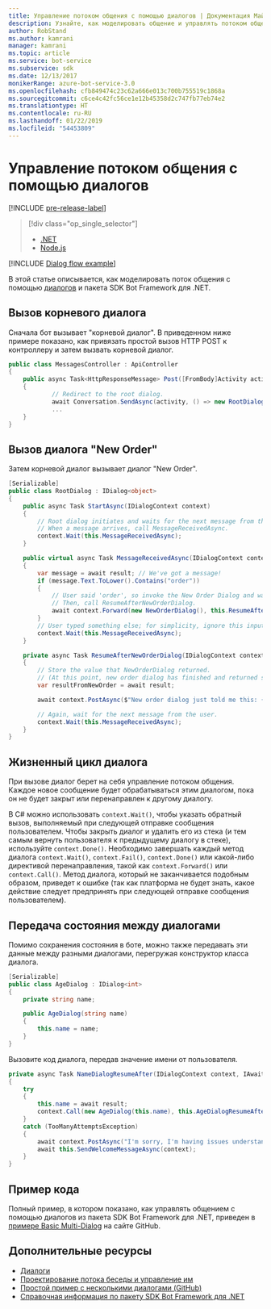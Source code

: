 ```yaml
---
title: Управление потоком общения с помощью диалогов | Документация Майкрософт
description: Узнайте, как моделировать общение и управлять потоком общения с помощью диалогов и пакета SDK Bot Framework для .NET.
author: RobStand
ms.author: kamrani
manager: kamrani
ms.topic: article
ms.service: bot-service
ms.subservice: sdk
ms.date: 12/13/2017
monikerRange: azure-bot-service-3.0
ms.openlocfilehash: cfb849474c23c62a666e013c700b755519c1868a
ms.sourcegitcommit: c6ce4c42fc56ce1e12b45358d2c747fb77eb74e2
ms.translationtype: HT
ms.contentlocale: ru-RU
ms.lasthandoff: 01/22/2019
ms.locfileid: "54453809"
---
```

# <a name="manage-conversation-flow-with-dialogs"></a>Управление потоком общения с помощью диалогов

[!INCLUDE [pre-release-label](../includes/pre-release-label-v3.md)]

> [!div class="op_single_selector"]
> - [.NET](../dotnet/bot-builder-dotnet-manage-conversation-flow.md)
> - [Node.js](../nodejs/bot-builder-nodejs-dialog-manage-conversation-flow.md)

[!INCLUDE [Dialog flow example](../includes/snippet-dotnet-manage-conversation-flow-intro.md)]

В этой статье описывается, как моделировать поток общения с помощью [диалогов](bot-builder-dotnet-dialogs.md) и пакета SDK Bot Framework для .NET. 

## <a name="invoke-the-root-dialog"></a>Вызов корневого диалога

Сначала бот вызывает "корневой диалог". В приведенном ниже примере показано, как привязать простой вызов HTTP POST к контроллеру и затем вызвать корневой диалог. 

```cs
public class MessagesController : ApiController
{
    public async Task<HttpResponseMessage> Post([FromBody]Activity activity)
    {
            // Redirect to the root dialog.
            await Conversation.SendAsync(activity, () => new RootDialog()); 
            ...
    }
}
```

## <a name="invoke-the-new-order-dialog"></a>Вызов диалога "New Order"

Затем корневой диалог вызывает диалог "New Order". 

```cs
[Serializable]
public class RootDialog : IDialog<object>
{
    public async Task StartAsync(IDialogContext context)
    {
        // Root dialog initiates and waits for the next message from the user. 
        // When a message arrives, call MessageReceivedAsync.
        context.Wait(this.MessageReceivedAsync); 
    }

    public virtual async Task MessageReceivedAsync(IDialogContext context, IAwaitable<IMessageActivity> result)
    {
        var message = await result; // We've got a message!
        if (message.Text.ToLower().Contains("order"))
        {
            // User said 'order', so invoke the New Order Dialog and wait for it to finish.
            // Then, call ResumeAfterNewOrderDialog.
            await context.Forward(new NewOrderDialog(), this.ResumeAfterNewOrderDialog, message, CancellationToken.None);
        }
        // User typed something else; for simplicity, ignore this input and wait for the next message.
        context.Wait(this.MessageReceivedAsync);
    }

    private async Task ResumeAfterNewOrderDialog(IDialogContext context, IAwaitable<string> result)
    {
        // Store the value that NewOrderDialog returned. 
        // (At this point, new order dialog has finished and returned some value to use within the root dialog.)
        var resultFromNewOrder = await result;

        await context.PostAsync($"New order dialog just told me this: {resultFromNewOrder}");

        // Again, wait for the next message from the user.
        context.Wait(this.MessageReceivedAsync);
    }
}
```

## <a id="dialog-lifecycle"></a> Жизненный цикл диалога

При вызове диалог берет на себя управление потоком общения. Каждое новое сообщение будет обрабатываться этим диалогом, пока он не будет закрыт или перенаправлен к другому диалогу. 

В C# можно использовать `context.Wait()`, чтобы указать обратный вызов, выполняемый при следующей отправке сообщения пользователем. Чтобы закрыть диалог и удалить его из стека (и тем самым вернуть пользователя к предыдущему диалогу в стеке), используйте `context.Done()`. Необходимо завершать каждый метод диалога `context.Wait()`, `context.Fail()`, `context.Done()` или какой-либо директивой перенаправления, такой как `context.Forward()` или `context.Call()`. Метод диалога, который не заканчивается подобным образом, приведет к ошибке (так как платформа не будет знать, какое действие следует предпринять при следующей отправке сообщения пользователем).

## <a name="passing-state-between-dialogs"></a>Передача состояния между диалогами

Помимо сохранения состояния в боте, можно также передавать эти данные между разными диалогами, перегружая конструктор класса диалога.

```cs
[Serializable]
public class AgeDialog : IDialog<int>
{
    private string name;

    public AgeDialog(string name)
    {
        this.name = name;
    }
}
 ```

Вызовите код диалога, передав значение имени от пользователя.

```cs
private async Task NameDialogResumeAfter(IDialogContext context, IAwaitable<string> result)
{
    try
    {
        this.name = await result;
        context.Call(new AgeDialog(this.name), this.AgeDialogResumeAfter);
    }
    catch (TooManyAttemptsException)
    {
        await context.PostAsync("I'm sorry, I'm having issues understanding you. Let's try again.");
        await this.SendWelcomeMessageAsync(context);
    }
}
```

## <a name="sample-code"></a>Пример кода 

Полный пример, в котором показано, как управлять общением с помощью диалогов из пакета SDK Bot Framework для .NET, приведен в [примере Basic Multi-Dialog](https://aka.ms/v3cs-MultiDialog-Sample) на сайте GitHub.

## <a name="additional-resources"></a>Дополнительные ресурсы

- [Диалоги](bot-builder-dotnet-dialogs.md)
- [Проектирование потока беседы и управление им](../bot-service-design-conversation-flow.md)
- [Простой пример с несколькими диалогами (GitHub)](https://aka.ms/v3cs-MultiDialog-Sample)
- <a href="/dotnet/api/?view=botbuilder-3.11.0" target="_blank">Справочная информация по пакету SDK Bot Framework для .NET</a>
